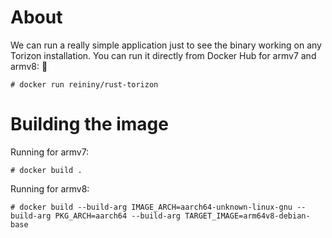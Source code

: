 # About

We can run a really simple application just to see the binary working on any Torizon installation. You can run it directly from Docker Hub for armv7 and armv8: 🐋

```
# docker run reininy/rust-torizon
```

# Building the image

Running for armv7:

```
# docker build .
```

Running for armv8:

```
# docker build --build-arg IMAGE_ARCH=aarch64-unknown-linux-gnu --build-arg PKG_ARCH=aarch64 --build-arg TARGET_IMAGE=arm64v8-debian-base
```



